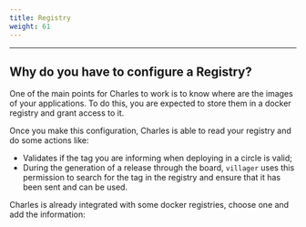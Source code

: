 ```yaml
---
title: Registry
weight: 61
---
```


---

## **Why do you have to configure a Registry?** 

One of the main points for Charles to work is to know where are the images of your applications. To do this, you are expected to store them in a docker registry and grant access to it. 

Once you make this configuration, Charles is able to read your registry and do some actions like: 

* Validates if the tag you are informing when deploying in a circle is valid; 
* During the generation of a release through the board, `villager` uses this permission to search for the tag in the registry and ensure that it has been sent and can be used.

Charles is already integrated with some docker registries, choose one and add the information:
